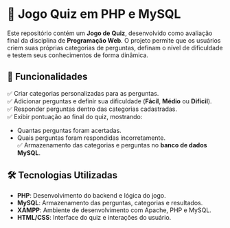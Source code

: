 # 🎯 Jogo Quiz em PHP e MySQL  

Este repositório contém um **Jogo de Quiz**, desenvolvido como avaliação final da disciplina de **Programação Web**. O projeto permite que os usuários criem suas próprias categorias de perguntas, definam o nível de dificuldade e testem seus conhecimentos de forma dinâmica.  

## 🚀 Funcionalidades  
✅ Criar categorias personalizadas para as perguntas.  
✅ Adicionar perguntas e definir sua dificuldade (**Fácil**, **Médio** ou **Difícil**).  
✅ Responder perguntas dentro das categorias cadastradas.  
✅ Exibir pontuação ao final do quiz, mostrando:  
   - Quantas perguntas foram acertadas.  
   - Quais perguntas foram respondidas incorretamente.  
✅ Armazenamento das categorias e perguntas no **banco de dados MySQL**.  

## 🛠️ Tecnologias Utilizadas  
- **PHP**: Desenvolvimento do backend e lógica do jogo.  
- **MySQL**: Armazenamento das perguntas, categorias e resultados.  
- **XAMPP**: Ambiente de desenvolvimento com Apache, PHP e MySQL.  
- **HTML/CSS**: Interface do quiz e interações do usuário. 
